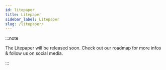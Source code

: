 ```yaml
---
id: litepaper
title: Litepaper
sidebar_label: Litepaper
slug: /litepaper/
---
```


:::note

The Litepaper will be released soon. Check out our roadmap for more infos & follow us on social media.

:::
